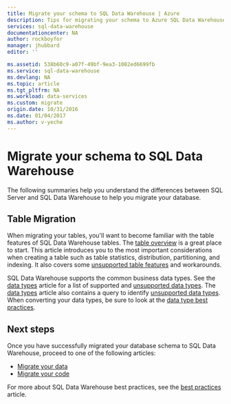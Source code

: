 ```yaml
---
title: Migrate your schema to SQL Data Warehouse | Azure
description: Tips for migrating your schema to Azure SQL Data Warehouse for developing solutions.
services: sql-data-warehouse
documentationcenter: NA
author: rockboyfor
manager: jhubbard
editor: ''

ms.assetid: 538b60c9-a07f-49bf-9ea3-1082ed6699fb
ms.service: sql-data-warehouse
ms.devlang: NA
ms.topic: article
ms.tgt_pltfrm: NA
ms.workload: data-services
ms.custom: migrate
origin.date: 10/31/2016
ms.date: 01/04/2017
ms.author: v-yeche
---
```


# Migrate your schema to SQL Data Warehouse
The following summaries help you understand the differences between SQL Server and SQL Data Warehouse to help you migrate your database.

## Table Migration
When migrating your tables, you'll want to become familiar with the table features of SQL Data Warehouse tables.  The [table overview][table overview] is a great place to start.  This article introduces you to the most important considerations when creating a table such as table statistics, distribution, partitioning, and indexing.  It also covers some [unsupported table features][unsupported table features] and workarounds.

SQL Data Warehouse supports the common business data types.  See the [data types][data types] article for a list of supported and [unsupported data types][unsupported data types].  The [data types][data types] article also contains a query to identify [unsupported data types][unsupported data types].  When converting your data types, be sure to look at the [data type best practices][data type best practices].

## Next steps
Once you have successfully migrated your database schema to SQL Data Warehouse, proceed to one of the following articles:

* [Migrate your data][Migrate your data]
* [Migrate your code][Migrate your code]

For more about SQL Data Warehouse best practices, see the [best practices][best practices] article.

<!--Image references-->

<!--Article references-->
[Migrate your code]: ./sql-data-warehouse-migrate-code.md
[Migrate your data]: ./sql-data-warehouse-migrate-data.md
[best practices]: ./sql-data-warehouse-best-practices.md
[table overview]: ./sql-data-warehouse-tables-overview.md
[unsupported table features]: ./sql-data-warehouse-tables-overview.md#unsupported-table-features
[data types]: ./sql-data-warehouse-tables-data-types.md
[unsupported data types]: ./sql-data-warehouse-tables-data-types.md#unsupported-data-types
[data type best practices]: ./sql-data-warehouse-tables-data-types.md#data-type-best-practices

<!--MSDN references-->

<!--Other Web references-->